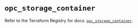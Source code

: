 # `opc_storage_container`

Refer to the Terraform Registry for docs: [`opc_storage_container`](https://registry.terraform.io/providers/hashicorp/opc/1.4.1/docs/resources/storage_container).
